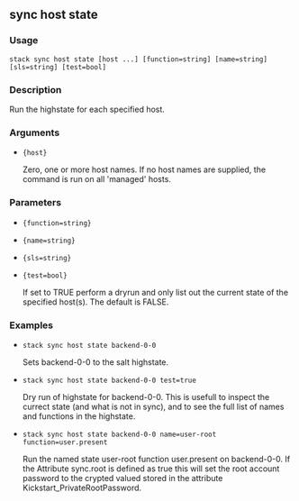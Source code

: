 ## sync host state

### Usage

`stack sync host state [host ...] [function=string] [name=string] [sls=string] [test=bool]`

### Description

Run the highstate for each specified host.

### Arguments

* `{host}`

   Zero, one or more host names. If no host names are supplied, the command
	is run on all 'managed' hosts.


### Parameters
* `{function=string}`
* `{name=string}`
* `{sls=string}`
* `{test=bool}`

   If set to TRUE perform a dryrun and only list out the current state of
        the specified host(s).  The default is FALSE.

### Examples

* `stack sync host state backend-0-0`

   Sets backend-0-0 to the salt highstate.

* `stack sync host state backend-0-0 test=true`

   Dry run of highstate for backend-0-0.  This is usefull to inspect the
        currect state (and what is not in sync), and to see the full list of
        names and functions in the highstate.

* `stack sync host state backend-0-0 name=user-root function=user.present`

   Run the named state user-root function user.present on backend-0-0.  If the
        Attribute sync.root is defined as true this will set the root account password
        to the crypted valued stored in the attribute Kickstart_PrivateRootPassword.



